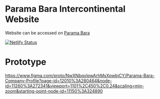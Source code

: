 # Parama Bara Intercontinental Website

Website can be accessed on [Parama Bara](https://paramabara.netlify.app/)

[![Netlify Status](https://api.netlify.com/api/v1/badges/e98a7e84-ba89-4c96-90a2-75417e991267/deploy-status)](https://app.netlify.com/sites/paramabara/deploys)

# Prototype
https://www.figma.com/proto/NwXNbqxIpwArhMsXpwbjCY/Parama-Bara-Company-Profile?page-id=12010%3A280464&node-id=11260%3A272341&viewport=1101%2C450%2C0.24&scaling=min-zoom&starting-point-node-id=11150%3A324890